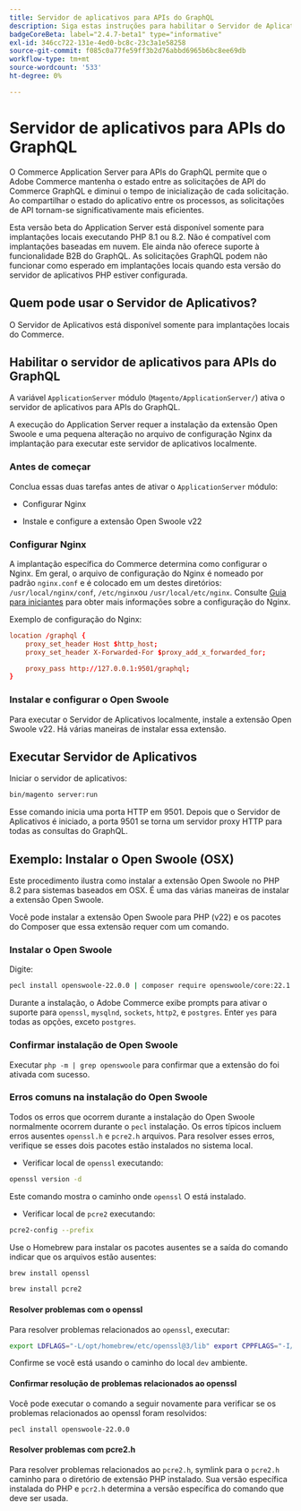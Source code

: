 ```yaml
---
title: Servidor de aplicativos para APIs do GraphQL
description: Siga estas instruções para habilitar o Servidor de Aplicativos para APIs do GraphQL na implantação do Adobe Commerce.
badgeCoreBeta: label="2.4.7-beta1" type="informative"
exl-id: 346cc722-131e-4ed0-bc8c-23c3a1e58258
source-git-commit: f085c0a77fe59ff3b2d76abbd6965b6bc8ee69db
workflow-type: tm+mt
source-wordcount: '533'
ht-degree: 0%

---
```


# Servidor de aplicativos para APIs do GraphQL

O Commerce Application Server para APIs do GraphQL permite que o Adobe Commerce mantenha o estado entre as solicitações de API do Commerce GraphQL e diminui o tempo de inicialização de cada solicitação. Ao compartilhar o estado do aplicativo entre os processos, as solicitações de API tornam-se significativamente mais eficientes.

Esta versão beta do Application Server está disponível somente para implantações locais executando PHP 8.1 ou 8.2. Não é compatível com implantações baseadas em nuvem. Ele ainda não oferece suporte à funcionalidade B2B do GraphQL. As solicitações GraphQL podem não funcionar como esperado em implantações locais quando esta versão do servidor de aplicativos PHP estiver configurada.

## Quem pode usar o Servidor de Aplicativos?

O Servidor de Aplicativos está disponível somente para implantações locais do Commerce.

## Habilitar o servidor de aplicativos para APIs do GraphQL

A variável `ApplicationServer` módulo (`Magento/ApplicationServer/`) ativa o servidor de aplicativos para APIs do GraphQL.

A execução do Application Server requer a instalação da extensão Open Swoole e uma pequena alteração no arquivo de configuração Nginx da implantação para executar este servidor de aplicativos localmente.

### Antes de começar

Conclua essas duas tarefas antes de ativar o `ApplicationServer` módulo:

* Configurar Nginx

* Instale e configure a extensão Open Swoole v22

### Configurar Nginx

A implantação específica do Commerce determina como configurar o Nginx. Em geral, o arquivo de configuração do Nginx é nomeado por padrão `nginx.conf` e é colocado em um destes diretórios: `/usr/local/nginx/conf`, `/etc/nginx`ou `/usr/local/etc/nginx`. Consulte [Guia para iniciantes](http://nginx.org/en/docs/beginners_guide.html) para obter mais informações sobre a configuração do Nginx.

Exemplo de configuração do Nginx:

```conf
location /graphql {
    proxy_set_header Host $http_host;
    proxy_set_header X-Forwarded-For $proxy_add_x_forwarded_for;

    proxy_pass http://127.0.0.1:9501/graphql;
}
```

### Instalar e configurar o Open Swoole

Para executar o Servidor de Aplicativos localmente, instale a extensão Open Swoole v22. Há várias maneiras de instalar essa extensão.

## Executar Servidor de Aplicativos

Iniciar o servidor de aplicativos:

```bash
bin/magento server:run
```

Esse comando inicia uma porta HTTP em 9501. Depois que o Servidor de Aplicativos é iniciado, a porta 9501 se torna um servidor proxy HTTP para todas as consultas do GraphQL.

## Exemplo: Instalar o Open Swoole (OSX)

Este procedimento ilustra como instalar a extensão Open Swoole no PHP 8.2 para sistemas baseados em OSX. É uma das várias maneiras de instalar a extensão Open Swoole.

Você pode instalar a extensão Open Swoole para PHP (v22) e os pacotes do Composer que essa extensão requer com um comando.

### Instalar o Open Swoole

Digite:

```bash
pecl install openswoole-22.0.0 | composer require openswoole/core:22.1.1
```

Durante a instalação, o Adobe Commerce exibe prompts para ativar o suporte para `openssl`, `mysqlnd`, `sockets`, `http2`, e `postgres`. Enter `yes` para todas as opções, exceto `postgres`.

### Confirmar instalação de Open Swoole

Executar `php -m | grep openswoole` para confirmar que a extensão do foi ativada com sucesso.

### Erros comuns na instalação do Open Swoole

Todos os erros que ocorrem durante a instalação do Open Swoole normalmente ocorrem durante o `pecl` instalação. Os erros típicos incluem erros ausentes `openssl.h` e `pcre2.h` arquivos. Para resolver esses erros, verifique se esses dois pacotes estão instalados no sistema local.

* Verificar local de `openssl` executando:

```bash
openssl version -d
```

Este comando mostra o caminho onde `openssl` O está instalado.

* Verificar local de `pcre2` executando:

```bash
pcre2-config --prefix 
```

Use o Homebrew para instalar os pacotes ausentes se a saída do comando indicar que os arquivos estão ausentes:

```bash
brew install openssl
```

```bash
brew install pcre2
```

#### Resolver problemas com o openssl

Para resolver problemas relacionados ao `openssl`, executar:

```bash
export LDFLAGS="-L/opt/homebrew/etc/openssl@3/lib" export CPPFLAGS="-I/opt/homebrew/etc/openssl@3/include"
```

Confirme se você está usando o caminho do local `dev` ambiente.

#### Confirmar resolução de problemas relacionados ao openssl

Você pode executar o comando a seguir novamente para verificar se os problemas relacionados ao openssl foram resolvidos:

```bash
pecl install openswoole-22.0.0
```

#### Resolver problemas com pcre2.h

Para resolver problemas relacionados ao `pcre2.h`, symlink para o `pcre2.h` caminho para o diretório de extensão PHP instalado. Sua versão específica instalada do PHP e `pcr2.h` determina a versão específica do comando que deve ser usada.
